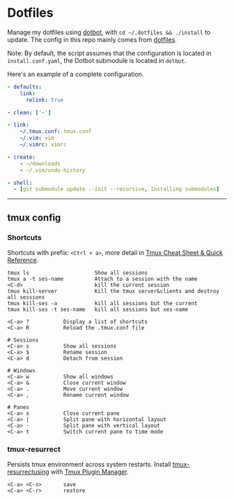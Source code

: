 # Dotfiles

Manage my dotfiles using [dotbot][dotbot], with `cd ~/.dotfiles && ./install` to 
update. The config in this repo mainly comes from [dotfiles][dotfiles-ref].

Note: By default, the script assumes that the configuration is located in 
`install.conf.yaml`, the Dotbot submodule is located in `dotbot`. 

Here's an example of a complete configuration.

```yaml
- defaults:
    link:
      relink: true

- clean: ['~']

- link:
    ~/.tmux.conf: tmux.conf
    ~/.vim: vim
    ~/.vimrc: vimrc

- create:
    - ~/downloads
    - ~/.vim/undo-history

- shell:
  - [git submodule update --init --recursive, Installing submodules]
```

---

## tmux config

### Shortcuts

Shortcuts with prefix: `<Ctrl + a>`, more detail in [Tmux Cheat Sheet & Quick Reference][tmuxcheatsheet].

```
tmux ls                     Show all sessions
tmux a -t ses-name          Attach to a session with the name
<C-d>                       kill the current session
tmux kill-server            Kill the tmux server&clients and destroy all sessions
tmux kill-ses -a            kill all sessions but the current
tmux kill-ses -t ses-name   kill all sessions but ses-name
```

```
<C-a> ?           Display a list of shortcuts
<C-a> R           Reload the .tmux.conf file

# Sessions
<C-a> s           Show all sessions
<C-a> $           Rename session
<C-a> d           Detach from session

# Windows
<C-a> w           Show all windows
<C-a> &           Close current window
<C-a> .           Move current window
<C-a> ,           Rename current window

# Panes
<C-a> x           Close current pane
<C-a> |           Split pane with horizontal layout
<C-a> -           Split pane with vertical layout
<C-a> t           Switch current pane to time mode
```

### tmux-resurrect
Persists tmux environment across system restarts.
Install [tmux-resurrectusing][tmux-resurrect] with [Tmux Plugin Manager][tpm].
```
<C-a> <C-s>       save
<C-a> <C-r>       restore
```

[dotbot]: https://github.com/anishathalye/dotbot
[tmuxcheatsheet]: https://tmuxcheatsheet.com/
[tmux-resurrect]: https://github.com/tmux-plugins/tmux-resurrect
[tpm]: https://github.com/tmux-plugins/tpm
[dotfiles-ref]: https://github.com/anishathalye/dotfiles